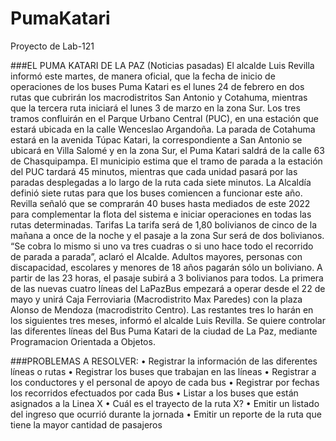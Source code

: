 # PumaKatari
Proyecto de Lab-121

###EL PUMA KATARI DE LA PAZ
(Noticias pasadas) El alcalde Luis Revilla informó este martes, de manera oficial, que la fecha de inicio de
operaciones de los buses Puma Katari es el lunes 24 de febrero en dos rutas que cubrirán los macrodistritos
San Antonio y Cotahuma, mientras que la tercera ruta iniciará el lunes 3 de marzo en la zona Sur. Los tres
tramos confluirán en el Parque Urbano Central (PUC), en una estación que estará ubicada en la calle
Wenceslao Argandoña. La parada de Cotahuma estará en la avenida Túpac Katari, la correspondiente a San
Antonio se ubicará en Villa Salomé y en la zona Sur, el Puma Katari saldrá de la calle 63 de Chasquipampa.
El municipio estima que el tramo de parada a la estación del PUC tardará 45 minutos, mientras que cada
unidad pasará por las paradas desplegadas a lo largo de la ruta cada siete minutos. La Alcaldía definió siete 
rutas para que los buses comiencen a funcionar este año. Revilla señaló que se comprarán 40 buses hasta
mediados de este 2022 para complementar la flota del sistema e iniciar operaciones en todas las rutas
determinadas. Tarifas La tarifa será de 1,80 bolivianos de cinco de la mañana a once de la noche y el pasaje
a la zona Sur será de dos bolivianos. “Se cobra lo mismo si uno va tres cuadras o si uno hace todo el recorrido
de parada a parada”, aclaró el Alcalde. Adultos mayores, personas con discapacidad, escolares y menores
de 18 años pagarán sólo un boliviano. A partir de las 23 horas, el pasaje subirá a 3 bolivianos para todos. La
primera de las nuevas cuatro líneas del LaPazBus empezará a operar desde el 22 de mayo y unirá Caja
Ferroviaria (Macrodistrito Max Paredes) con la plaza Alonso de Mendoza (macrodistrito Centro). Las restantes
tres lo harán en los siguientes tres meses, informó el alcalde Luis Revilla.
Se quiere controlar las diferentes líneas del Bus Puma Katari de la ciudad de La Paz, mediante Programacion
Orientada a Objetos.

###PROBLEMAS A RESOLVER:
• Registrar la información de las diferentes líneas o rutas
• Registrar los buses que trabajan en las líneas
• Registrar a los conductores y el personal de apoyo de cada bus
• Registrar por fechas los recorridos efectuados por cada Bus
• Listar a los buses que están asignados a la Linea X
• Cuál es el trayecto de la ruta X?
• Emitir un listado del ingreso que ocurrió durante la jornada
• Emitir un reporte de la ruta que tiene la mayor cantidad de pasajeros
